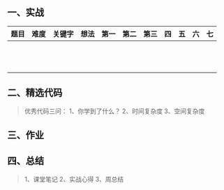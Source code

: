 ## 一、实战

| 题目 | 难度 | 关键字 | 想法 | 第一 | 第二 | 第三 | 四   | 五   | 六   | 七   |
| ---- | ---- | ------ | ---- | ---- | ---- | ---- | ---- | ---- | ---- | ---- |
|      |      |        |      |      |      |      |      |      |      |      |
|      |      |        |      |      |      |      |      |      |      |      |
|      |      |        |      |      |      |      |      |      |      |      |
|      |      |        |      |      |      |      |      |      |      |      |
|      |      |        |      |      |      |      |      |      |      |      |
|      |      |        |      |      |      |      |      |      |      |      |
|      |      |        |      |      |      |      |      |      |      |      |
|      |      |        |      |      |      |      |      |      |      |      |
|      |      |        |      |      |      |      |      |      |      |      |
|      |      |        |      |      |      |      |      |      |      |      |
|      |      |        |      |      |      |      |      |      |      |      |
|      |      |        |      |      |      |      |      |      |      |      |



## 二、精选代码

> 优秀代码三问：
> 1、你学到了什么？
> 2、时间复杂度
> 3、空间复杂度





## 三、作业



## 四、总结

> 1、课堂笔记
> 2、实战心得
> 3、周总结
